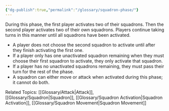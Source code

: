 ```yaml
---
{"dg-publish":true,"permalink":"/glossary/squadron-phase/"}
---
```


During this phase, the first player activates two of their squadrons. Then the second player activates two of their own squadrons. Players continue taking turns in this manner until all squadrons have been activated.

- A player does not choose the second squadron to activate until after they finish activating the first one.
- If a player only has one unactivated squadron remaining when they must choose their first squadron to activate, they only activate that squadron.
- If a player has no unactivated squadrons remaining, they must pass their turn for the rest of the phase.
- A squadron can either move or attack when activated during this phase; it cannot do both.

Related Topics: [[Glossary/Attack\|Attack]], [[Glossary/Squadron\|Squadron]], [[Glossary/Squadron Activation\|Squadron Activation]], [[Glossary/Squadron Movement\|Squadron Movement]]
